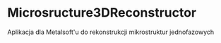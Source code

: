 Microsructure3DReconstructor
============================

Aplikacja dla Metalsoft'u do rekonstrukcji mikrostruktur jednofazowych
